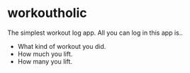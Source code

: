 # workoutholic

The simplest workout log app. 
All you can log in this app is..
* What kind of workout you did.
* How much you lift.
* How many you lift.
